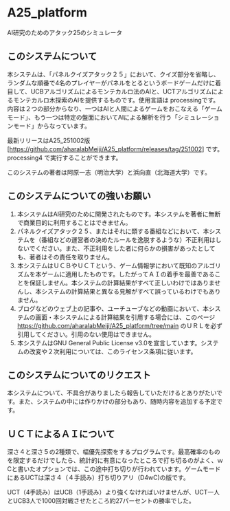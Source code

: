 # A25_platform
AI研究のためのアタック25のシミュレータ

## このシステムについて

本システムは、「パネルクイズアタック２５」において、クイズ部分を省略し、ランダムな順番で4名のプレイヤーがパネルをとるというボードゲームだけに着目して、UCBアルゴリズムによるモンテカルロ法のAIと、UCTアルゴリズムによるモンテカルロ木探索のAIを提供するものです。使用言語は 
processingです。内容は２つの部分からなり、一つはAIと人間によるゲームをおこなえる「ゲームモード」、もう一つは特定の盤面においてAIによる解析を行う「シミュレーションモード」からなっています。

最新リリースはA25_251002版 [https://github.com/aharalabMeiji/A25_platform/releases/tag/251002] です。processing4 で実行することができます。

このシステムの著者は阿原一志（明治大学）と浜向直（北海道大学）です。

## このシステムについての強いお願い

1. 本システムはAI研究のために開発されたものです。本システムを著者に無断で商業目的に利用することはできません。
2. パネルクイズアタック２５、またはそれに類する番組などにおいて、本システムを（番組などの運営者の決めたルールを逸脱するような）不正利用はしないでください。また、不正利用をした者に何らかの損害があったとしても、著者はその責任を取りません。
3. 本システムはＵＣＢやＵＣＴという、ゲーム情報学において既知のアルゴリズムを本ゲームに適用したものです。したがってＡＩの着手を最善であることを保証しません。本システムの計算結果がすべて正しいわけではありませんし、本システムの計算結果と異なる見解がすべて誤っているわけでもありません。
4. ブログなどのウェブ上の記事や、ユーチューブなどの動画において、本システムの画面・本システムによる計算結果を引用する場合には、このページ
https://github.com/aharalabMeiji/A25_platform/tree/main
のＵＲＬを必ず引用してください。引用のない使用はできません。
5. 本システムはGNU General Public License v3.0を宣言しています。システムの改変や２次利用については、このライセンス条項に従います。

## このシステムについてのリクエスト

本システムについて、不具合がありましたら報告していただけるとありがたいです。また、システムの中には作りかけの部分もあり、随時内容を追加する予定です。

## ＵＣＴによるＡＩについて

深さ４と深さ５の2種類で、幅優先探索をするプログラムです。最高確率のものを限定するだけでしたら、統計的に有意になったところで打ち切るのがよく、ｗCと書いたオプションでは、この途中打ち切りが行われています。ゲームモードにあるUCTは深さ４（４手読み）打ち切りアリ（D4wC)の版です。

UCT（4手読み）はUCB（1手読み）より強くなければいけませんが、UCT一人とUCB3人で1000回対戦させたところ約27パーセントの勝率でした。

